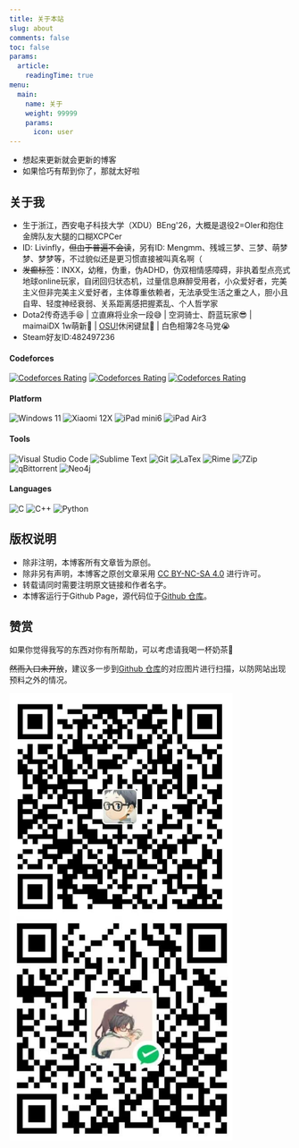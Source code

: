 ```yaml
---
title: 关于本站
slug: about
comments: false
toc: false
params:
  article:
    readingTime: true
menu:
  main:
    name: 关于
    weight: 99999
    params:
      icon: user
---
```


- 想起来更新就会更新的博客
- 如果恰巧有帮到你了，那就太好啦

## 关于我

- 生于浙江，西安电子科技大学（XDU）BEng'26，大概是退役2=OIer和抱住金牌队友大腿的口糊XCPCer
- ID: Livinfly，~~但由于普遍不会读~~，另有ID: Mengmm、残城三梦、三梦、萌梦梦、梦梦等，不过貌似还是更习惯直接被叫真名啊（
- ~~发癫标签~~：INXX，幼稚，伪重，伪ADHD，伪双相情感障碍，非执着型点亮式地球online玩家，自闭回归状态机，过量信息麻醉受用者，小众爱好者，完美主义但非完美主义爱好者，主体尊重依赖者，无法承受生活之重之人，胆小且自卑、轻度神经衰弱、关系距离感把握紊乱、个人哲学家
- Dota2传奇选手😆 | 立直麻将业余一段😅 | 空洞骑士、蔚蓝玩家😎 | maimaiDX 1w萌新🥺 | [OSU!](https://osu.ppy.sh/users/21104270)休闲键鼠🤔 | 白色相簿2冬马党😭
- Steam好友ID:482497236

#### Codeforces

[![Codeforces Rating](https://api.cubercsl.site/api/codeforces?user=Livinfly&style=flat-square)](https://codeforces.com/profile/Livinfly)
[![Codeforces Rating](https://api.cubercsl.site/api/codeforces?user=sAnMeng&style=flat-square)](https://codeforces.com/profile/sAnMeng)
[![Codeforces Rating](https://api.cubercsl.site/api/codeforces?user=TORz3&style=flat-square)](https://codeforces.com/profile/TORz3)

#### Platform

![Windows 11](https://img.shields.io/static/v1?style=flat-square&message=Windows+11&color=0078D6&logo=Windows&logoColor=FFFFFF&label=)
![Xiaomi 12X](https://img.shields.io/static/v1?style=flat-square&message=Xiaomi+12X&color=FF6900&logo=Xiaomi&logoColor=FFFFFF&label=)
![iPad mini6](https://img.shields.io/static/v1?style=flat-square&message=iPad+Mini+6&color=000000&logo=apple&logoColor=FFFFFF&label=)
![iPad Air3](https://img.shields.io/static/v1?style=flat-square&message=iPad+Air+3&color=000000&logo=apple&logoColor=FFFFFF&label=)

#### Tools

![Visual Studio Code](https://img.shields.io/static/v1?style=flat-square&message=Visual+Studio+Code&color=007ACC&logo=Visual+Studio+Code&logoColor=FFFFFF&label=)
![Sublime Text](https://img.shields.io/static/v1?style=flat-square&message=Sublime+Text&color=484848&logo=Sublime+Text&logoColor=FFFFFF&label=)
![Git](https://img.shields.io/static/v1?style=flat-square&message=Git&color=F05032&logo=Git&logoColor=FFFFFF&label=)
![LaTex](https://img.shields.io/badge/-LaTex-008080?style=flat-square&logo=latex&logoColor=fff)
![Rime](https://img.shields.io/static/v1?style=flat-square&message=Rime&color=000000&logo=rime&logoColor=FFFFFF&label=)
![7Zip](https://img.shields.io/static/v1?style=flat-square&message=7zip&color=000000&logo=7zip&logoColor=FFFFFF&label=)
![qBittorrent](https://img.shields.io/static/v1?style=flat-square&message=qBittorrent&color=2F67BA&logo=qbittorrent&logoColor=FFFFFF&label=)
![Neo4j](https://img.shields.io/static/v1?style=flat-square&message=Neo4j&color=4581C3&logo=neo4j&logoColor=FFFFFF&label=)

#### Languages

![C](https://img.shields.io/static/v1?style=flat-square&message=C&color=222222&logo=C&logoColor=A8B9CC&label=)
![C++](https://img.shields.io/static/v1?style=flat-square&message=C%2B%2B&color=00599C&logo=C%2B%2B&logoColor=FFFFFF&label=)
![Python](https://img.shields.io/static/v1?style=flat-square&message=Python&color=3776AB&logo=Python&logoColor=FFFFFF&label=)
<!-- ![JavaScript](https://img.shields.io/badge/JavaScript-F7DF1E?style=flat-square&logo=javascript&logoColor=black) -->

## 版权说明

- 除非注明，本博客所有文章皆为原创。
- 除非另有声明，本博客之原创文章采用 [CC BY-NC-SA 4.0](https://creativecommons.org/licenses/by-nc-sa/4.0/deed.zh) 进行许可。
- 转载请同时需要注明原文链接和作者名字。
- 本博客运行于Github Page，源代码位于[Github 仓库](https://github.com/Livinfly/Livinfly.github.io)。

## 赞赏

如果你觉得我写的东西对你有所帮助，可以考虑请我喝一杯奶茶🤪

~~然而入口未开放~~，建议多一步到[Github 仓库](https://github.com/Livinfly/Livinfly.github.io/tree/master/content/page/about)的对应图片进行扫描，以防网站出现预料之外的情况。

<img src="./zfb.jpg" width = "400" height = "400" alt="zfb" align=center />
<img src="./vx.jpg" width = "400" height = "400" alt="vx" align=center />